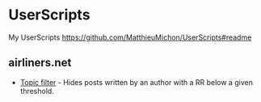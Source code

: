 # UserScripts
My UserScripts  https://github.com/MatthieuMichon/UserScripts#readme

## airliners.net

* [Topic filter](https://github.com/MatthieuMichon/UserScripts/blob/master/airliners.net/forum_topic_filter/forum_topic_filter.user.js) - Hides posts written by an author with a RR below a given threshold.
